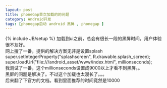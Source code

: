```yaml
---
layout: post
title: phoneGap首次加载的的问题
category: Android开发
tags: [phonegap启动 android 黑屏 , phonegap ]
---
```

{% include JB/setup %}
加载到ui之前，总会有很长一段的黑屏时间，用户体验很不友好。  
网上搜了一番，提供的解决方案无非是设置splash  
super.setIntegerProperty("splashscreen", R.drawable.splash_screen);  
super.loadUrl("file:///android_asset/www/index.html", millionseconds);  
我测试了一番，这个millionseconds设置成9000以上才看不到黑屏。。  
黑屏的问题是解决了。不过这个加载也太漫长了。。。  
后来翻了下官方的文档。看到里面推荐的时间竟然是10000